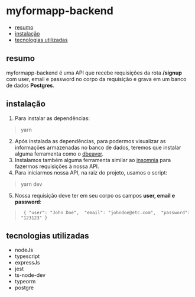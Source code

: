 # myformapp-backend

- [resumo](#resumo)
- [instalação](#instalação)
- [tecnologias utilizadas](#tecnologias-utilizadas)

## resumo

myformapp-backend é uma API que recebe requisições da rota **/signup** com user, email e password no corpo da requisição e grava em um banco de dados **Postgres**.

## instalação

1. Para instalar as dependências:
> yarn
2. Após instalada as dependências, para podermos visualizar as informações armazenadas no banco de dados, teremos que instalar alguma ferramenta como o [dbeaver](https://dbeaver.io/).
3. Instalamos também alguma ferramenta similar ao [insomnia](https://insomnia.rest/download) para fazermos requisições à nossa API.
4. Para iniciarmos nossa API, na raiz do projeto, usamos o script:
> yarn dev
5. Nossa requisição deve ter em seu corpo os campos **user, email e password**:
> ``
{
    "user": "John Doe", 
    "email": "johndoe@etc.com", 
    "password": "123123"
}``
## tecnologias utilizadas

- nodeJs
- typescript
- expressJs
- jest
- ts-node-dev
- typeorm
- postgre


